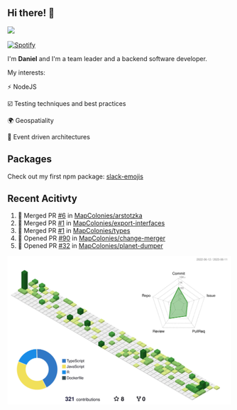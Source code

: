 ## Hi there! 👋

<p>
  <img src="https://github-readme-stats.vercel.app/api?username=syncush&theme=tokyonight">
</p>

[![Spotify](https://novatorem-rust.vercel.app/api/spotify)](https://open.spotify.com/user/syncush)

I'm **Daniel** and I'm a team leader and a backend software developer.

My interests:

⚡ NodeJS

☑️ Testing techniques and best practices

🌍 Geospatiality

🧠 Event driven architectures

## Packages
Check out my first npm package: [slack-emojis](https://www.npmjs.com/package/slack-emojis)

## Recent Acitivty
<!--START_SECTION:activity-->
1. 🎉 Merged PR [#6](https://github.com/MapColonies/arstotzka/pull/6) in [MapColonies/arstotzka](https://github.com/MapColonies/arstotzka)
2. 🎉 Merged PR [#1](https://github.com/MapColonies/export-interfaces/pull/1) in [MapColonies/export-interfaces](https://github.com/MapColonies/export-interfaces)
3. 🎉 Merged PR [#1](https://github.com/MapColonies/types/pull/1) in [MapColonies/types](https://github.com/MapColonies/types)
4. 💪 Opened PR [#90](https://github.com/MapColonies/change-merger/pull/90) in [MapColonies/change-merger](https://github.com/MapColonies/change-merger)
5. 💪 Opened PR [#32](https://github.com/MapColonies/planet-dumper/pull/32) in [MapColonies/planet-dumper](https://github.com/MapColonies/planet-dumper)
<!--END_SECTION:activity-->

![contrib](./profile-3d-contrib/profile-green-animate.svg)
